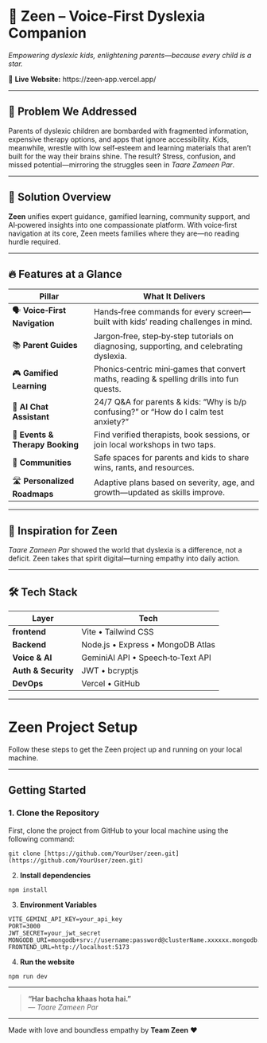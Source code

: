 # 🌈 Zeen – Voice‑First Dyslexia Companion  
*Empowering dyslexic kids, enlightening parents—because every child is a star.*


🔗 **Live Website:** https://zeen‑app.vercel.app/   

---

## 🚩 Problem We Addressed  
Parents of dyslexic children are bombarded with fragmented information, expensive therapy options, and apps that ignore accessibility. Kids, meanwhile, wrestle with low self‑esteem and learning materials that aren’t built for the way their brains shine. The result? Stress, confusion, and missed potential—mirroring the struggles seen in *Taare Zameen Par*.

---

## 🌟 Solution Overview  
**Zeen** unifies expert guidance, gamified learning, community support, and AI‑powered insights into one compassionate platform. With voice‑first navigation at its core, Zeen meets families where they are—no reading hurdle required.

---

## 🔥 Features at a Glance

| Pillar | What It Delivers |
| ------ | ---------------- |
| 🗣️ **Voice‑First Navigation** | Hands‑free commands for every screen—built with kids’ reading challenges in mind. |
| 📚 **Parent Guides** | Jargon‑free, step‑by‑step tutorials on diagnosing, supporting, and celebrating dyslexia. |
| 🎮 **Gamified Learning** | Phonics‑centric mini‑games that convert maths, reading & spelling drills into fun quests. |
| 🤖 **AI Chat Assistant** | 24/7 Q&A for parents & kids: “Why is b/p confusing?” or “How do I calm test anxiety?” |
| 📆 **Events & Therapy Booking** | Find verified therapists, book sessions, or join local workshops in two taps. |
| 🤝 **Communities** | Safe spaces for parents and kids to share wins, rants, and resources. |
| 🛣️ **Personalized Roadmaps** | Adaptive plans based on severity, age, and growth—updated as skills improve. |

---

## 🎨 Inspiration for Zeen  
*Taare Zameen Par* showed the world that dyslexia is a difference, not a deficit. Zeen takes that spirit digital—turning empathy into daily action.

---

## 🛠 Tech Stack

| Layer | Tech |
| ----- | ---- |
| **frontend** | Vite • Tailwind CSS |
| **Backend** | Node.js • Express • MongoDB Atlas |
| **Voice & AI** | GeminiAI API • Speech‑to‑Text API |
| **Auth & Security** | JWT • bcryptjs |
| **DevOps** | Vercel • GitHub |

---

# Zeen Project Setup

Follow these steps to get the Zeen project up and running on your local machine.

---

## Getting Started

### 1. Clone the Repository

First, clone the project from GitHub to your local machine using the following command:

```
git clone [https://github.com/YourUser/zeen.git](https://github.com/YourUser/zeen.git)
```

2. **Install dependencies**
``` 
npm install
```

3. **Environment Variables**

```
VITE_GEMINI_API_KEY=your_api_key
PORT=3000
JWT_SECRET=your_jwt_secret
MONGODB_URI=mongodb+srv://username:password@clusterName.xxxxxx.mongodb.net/retryWrites=true&w=majority
FRONTEND_URL=http://localhost:5173
```

4. **Run the website**
```
npm run dev
```

---

  > **“Har bachcha khaas hota hai.”**  
> *— Taare Zameen Par*

---

Made with love and boundless empathy by **Team Zeen** ❤️
